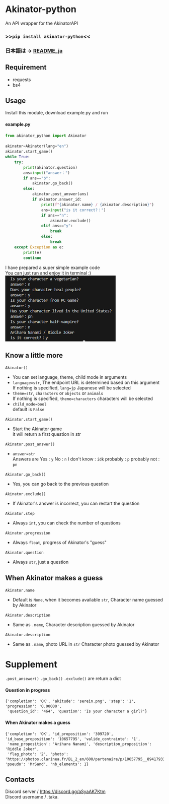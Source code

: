 # Akinator-python
An API wrapper for the AkinatorAPI
### >>```pip install akinator-python```<<  
### 日本語は -> [README_ja](https://github.com/taka-4602/Akinator-python/blob/main/README_ja.md)
## Requirement
- requests
- bs4
## Usage
Install this module, download example.py and run  
#### example.py
```py
from akinator_python import Akinator

akinator=Akinator(lang="en")
akinator.start_game()
while True:
    try:
        print(akinator.question)
        ans=input("answer：")
        if ans=="b":
            akinator.go_back()
        else:
            akinator.post_answer(ans)
            if akinator.answer_id:
                print(f"{akinator.name} / {akinator.description}")
                ans=input("is it correct?：")
                if ans=="n":
                    akinator.exclude()
                elif ans=="y":
                    break
                else:
                    break
    except Exception as e:
        print(e)
        continue
```
I have prepared a super simple example code  
You can just run and enjoy it in terminal :)  
![0](images/0.png)  
## Know a little more
```Akinator()```  
- You can set language, theme, child mode in arguments  
- ```language=str```, The endpoint URL is determined based on this argument  
  If nothing is specified, ```lang=jp``` Japanese will be selected  
- ```theme=str```, ```characters``` or ```objects``` or ```animals```  
  If nothing is specified, ```theme=characters``` characters will be selected
- ```child_mode=bool```  
  default is ```False```

```Akinator.start_game()```  
- Start the Akinator game  
  it will return a first question in str
  
```Akinator.post_answer()```  
- ```answer=str```  
  Answers are Yes : ```y``` No : ```n``` I don't know : ```idk``` probably : ```p``` probably not : ```pn```
  
```Akinator.go_back()```  
- Yes, you can go back to the previous question

```Akinator.exclude()```  
- If Akinator's answer is incorrect, you can restart the question

```Akinator.step```  
- Always ```int```, you can check the number of questions

```Akinator.progression```  
- Always ```float```, progress of Akinator's "guess"

```Akinator.question```  
- Always ```str```, just a question

## When Akinator makes a guess
```Akinator.name```  
- Default is ```None```, when it becomes available ```str```, Character name guessed by Akinator

```Akinator.description```  
- Same as ```.name```, Character description guessed by Akinator

```Akinator.description```  
- Same as ```.name```, photo URL in ```str``` Character photo guessed by Akinator
# Supplement
```.post_ansewer()``` ```.go_back()``` ```.exclude()``` are return a dict  
#### Question in progress
```
{'completion': 'OK', 'akitude': 'serein.png', 'step': '1', 'progression': '0.00000',
 'question_id': '464', 'question': 'Is your character a girl?'}
```
#### When Akinator makes a guess
```
{'completion': 'OK', 'id_proposition': '309720', 'id_base_proposition': '10657795', 'valide_contrainte': '1',
 'name_proposition': 'Arihara Nanami', 'description_proposition': 'Riddle Joker', 
 'flag_photo': '2', 'photo': 'https://photos.clarinea.fr/BL_2_en/600/partenaire/p/10657795__894179331.png', 'pseudo': 'MrSand', 'nb_elements': 1}
``` 
## Contacts  
Discord server / https://discord.gg/aSyaAK7Ktm  
Discord username / .taka.  
